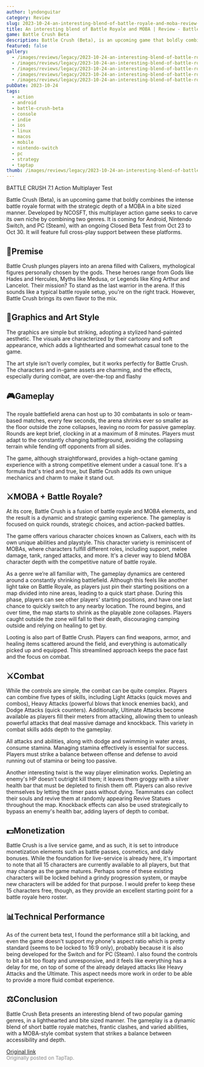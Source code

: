 ```yaml
---
author: lyndonguitar
category: Review
slug: 2023-10-24-an-interesting-blend-of-battle-royale-and-moba-review-battle-crush-beta
title: An interesting blend of Battle Royale and MOBA | Review - Battle Crush Beta
game: Battle Crush Beta
description: Battle Crush (Beta), is an upcoming game that boldly combines the intense battle royale format with the strategic depth of a MOBA in a bite sized manner. Developed by NCOSFT, this multiplayer action game seeks to carve its own niche by combining two genres. It is coming for Android, Nintendo Switch, and PC (Steam), with an ongoing Closed Beta Test from Oct 23 to Oct 30. It will feature full cross-play support between these platforms.
featured: false
gallery:
  - /images/reviews/legacy/2023-10-24-an-interesting-blend-of-battle-royale-and-moba--review---battle-crush-beta-0.avif
  - /images/reviews/legacy/2023-10-24-an-interesting-blend-of-battle-royale-and-moba--review---battle-crush-beta-1.avif
  - /images/reviews/legacy/2023-10-24-an-interesting-blend-of-battle-royale-and-moba--review---battle-crush-beta-2.avif
  - /images/reviews/legacy/2023-10-24-an-interesting-blend-of-battle-royale-and-moba--review---battle-crush-beta-3.avif
  - /images/reviews/legacy/2023-10-24-an-interesting-blend-of-battle-royale-and-moba--review---battle-crush-beta-4.avif
pubDate: 2023-10-24
tags:
  - action
  - android
  - battle-crush-beta
  - console
  - indie
  - ios
  - linux
  - macos
  - mobile
  - nintendo-switch
  - pc
  - strategy
  - taptap
thumb: /images/reviews/legacy/2023-10-24-an-interesting-blend-of-battle-royale-and-moba--review---battle-crush-beta-0.avif
---
```


BATTLE CRUSH
7.1
Action
Multiplayer
Test

Battle Crush (Beta), is an upcoming game that boldly combines the intense battle royale format with the strategic depth of a MOBA in a bite sized manner. Developed by NCOSFT, this multiplayer action game seeks to carve its own niche by combining two genres. It is coming for Android, Nintendo Switch, and PC (Steam), with an ongoing Closed Beta Test from Oct 23 to Oct 30. It will feature full cross-play support between these platforms.


## 📖Premise

Battle Crush plunges players into an arena filled with Calixers, mythological figures personally chosen by the gods. These heroes range from Gods like Hades and Hercules, Myths like Medusa, or Legends like King Arthur and Lancelot. Their mission? To stand as the last warrior in the arena. If this sounds like a typical battle royale setup, you're on the right track. However, Battle Crush brings its own flavor to the mix.


## 🎨Graphics and Art Style

The graphics are simple but striking, adopting a stylized hand-painted aesthetic. The visuals are characterized by their cartoony and soft appearance, which adds a lighthearted and somewhat casual tone to the game.

The art style isn't overly complex, but it works perfectly for Battle Crush. The characters and in-game assets are charming, and the effects, especially during combat, are over-the-top and flashy


## 🎮Gameplay

The royale battlefield arena can host up to 30 combatants in solo or team-based matches, every few seconds, the arena shrinks ever so smaller as the floor outside the zone collapses, leaving no room for passive gameplay. Rounds are kept brief, clocking in at a maximum of 8 minutes. Players must adapt to the constantly changing battleground, avoiding the collapsing terrain while fending off opponents from all sides.

The game, although straightforward, provides a high-octane gaming experience with a strong competitive element under a casual tone. It's a formula that's tried and true, but Battle Crush adds its own unique mechanics and charm to make it stand out.


## ⚔️MOBA + Battle Royale?

At its core, Battle Crush is a fusion of battle royale and MOBA elements, and the result is a dynamic and strategic gaming experience. The gameplay is focused on quick rounds, strategic choices, and action-packed battles.

The game offers various character choices known as Calixers, each with its own unique abilities and playstyle. This character variety is reminiscent of MOBAs, where characters fulfill different roles, including support, melee damage, tank, ranged attacks, and more. It's a clever way to blend MOBA character depth with the competitive nature of battle royale.

As a genre we’re all familiar with, The gameplay dynamics are centered around a constantly shrinking battlefield. Although this feels like another light take on Battle Royale, as players just pin their starting positions on a map divided into nine areas, leading to a quick start phase. During this phase, players can see other players' starting positions, and have one last chance to quickly switch to any nearby location. The round begins, and over time, the map starts to shrink as the playable zone collapses. Players caught outside the zone will fall to their death, discouraging camping outside and relying on healing to get by.

Looting is also part of Battle Crush. Players can find weapons, armor, and healing items scattered around the field, and everything is automatically picked up and equipped. This streamlined approach keeps the pace fast and the focus on combat.


## ⚔️Combat

While the controls are simple, the combat can be quite complex. Players can combine five types of skills, including Light Attacks (quick moves and combos), Heavy Attacks (powerful blows that knock enemies back), and Dodge Attacks (quick counters). Additionally, Ultimate Attacks become available as players fill their meters from attacking, allowing them to unleash powerful attacks that deal massive damage and knockback. This variety in combat skills adds depth to the gameplay.

All attacks and abilities, along with dodge and swimming in water areas, consume stamina. Managing stamina effectively is essential for success. Players must strike a balance between offense and defense to avoid running out of stamina or being too passive.

Another interesting twist is the way player elimination works. Depleting an enemy's HP doesn't outright kill them; it leaves them groggy with a silver health bar that must be depleted to finish them off. Players can also revive themselves by letting the timer pass without dying. Teammates can collect their souls and revive them at randomly appearing Revive Statues throughout the map. Knockback effects can also be used strategically to bypass an enemy's health bar, adding layers of depth to combat.


## 💵Monetization

Battle Crush is a live service game, and as such, it is set to introduce monetization elements such as battle passes, cosmetics, and daily bonuses. While the foundation for live-service is already here, it's important to note that all 15 characters are currently available to all players, but that may change as the game matures. Perhaps some of these existing characters will be locked behind a grindy progression system, or maybe new characters will be added for that purpose. I would prefer to keep these 15 characters free, though, as they provide an excellent starting point for a battle royale hero roster.


## 📊Technical Performance

As of the current beta test, I found the performance still a bit lacking, and even the game doesn't support my phone's aspect ratio which is pretty standard (seems to be locked to 16:9 only), probably because it is also being developed for the Switch and for PC (Steam). I also found the controls to bit a bit too floaty and unresponsive, and it feels like everything has a delay for me, on top of some of the already delayed attacks like Heavy Attacks and the Ultimate. This aspect needs more work in order to be able to provide a more fluid combat experience.


## ⚖️Conclusion

Battle Crush Beta presents an interesting blend of two popular gaming genres, in a lighthearted and bite sized manner. The gameplay is a dynamic blend of short battle royale matches, frantic clashes, and varied abilities, with a MOBA-style combat system that strikes a balance between accessibility and depth.

[Original link](https://www.taptap.io/post/6468570)<br><span style="font-size: 0.95em; color: #888;">Originally posted on TapTap.</span>